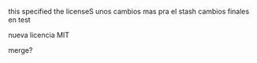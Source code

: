 
this specified the licenseS
unos cambios mas pra el stash
cambios finales en test

nueva licencia MIT


merge?